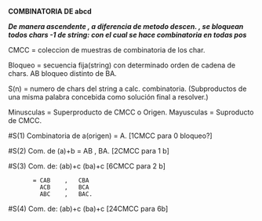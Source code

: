    **COMBINATORIA DE abcd**


***De manera ascendente , a diferencia de metodo descen. , se bloquean***
***todos chars -1 de string: con el cual se hace combinatoria en todas pos***

CMCC = coleccion de muestras de combinatoria de los char.

Bloqueo = secuencia fija(string) con determinado orden de cadena de chars.
    AB bloqueo distinto de BA.

S(n) = numero de chars del string  a calc. combinatoria. (Subproductos
de una misma palabra concebida como solución final a resolver.)

Minusculas = Superproducto de CMCC o Origen.
Mayusculas = Suproducto de CMCC.

#S(1) Combinatoria de a(origen) = A. [1CMCC para 0 bloqueo?]

#S(2) Com. de (a)+b = AB , BA.   [2CMCC para 1 b]

#S(3) Com. de:
             (ab)+c     (ba)+c       [6CMCC para 2 b]

           = CAB    ,   CBA
             ACB    ,   BCA
             ABC    ,   BAC.

#S(4) Com. de:
            (ab)+c     (ba)+c       [24CMCC para  6b]